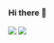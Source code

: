### Hi there 👋

<img align="center" src="https://skillicons.dev/icons?i=aws,gcp,azure,react,vue,flutter&perline=3" />
<img align="center" src="https://github-readme-stats.vercel.app/api/top-langs/?username=davidcoderistov&layout=compact" />


<!--
**davidcoderistov/davidcoderistov** is a ✨ _special_ ✨ repository because its `README.md` (this file) appears on your GitHub profile.

Here are some ideas to get you started:

- 🔭 I’m currently working on ...
- 🌱 I’m currently learning ...
- 👯 I’m looking to collaborate on ...
- 🤔 I’m looking for help with ...
- 💬 Ask me about ...
- 📫 How to reach me: ...
- 😄 Pronouns: ...
- ⚡ Fun fact: ...
-->
